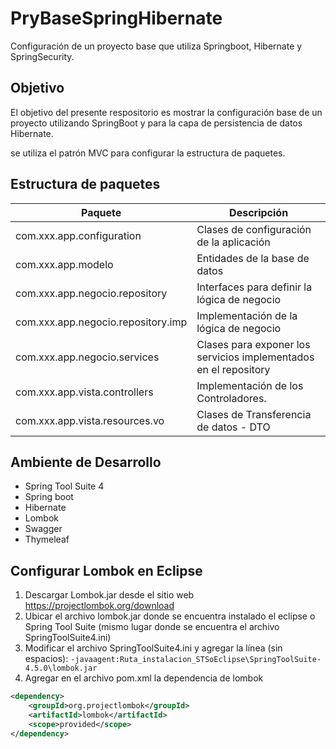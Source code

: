 # PryBaseSpringHibernate
Configuración de un proyecto base que utiliza Springboot, Hibernate y SpringSecurity.

## Objetivo
El objetivo del presente respositorio es mostrar la configuración base de un proyecto utilizando SpringBoot y para la capa de persistencia de datos Hibernate.

se utiliza el patrón MVC para configurar la estructura de paquetes.

## Estructura de paquetes
| Paquete      | Descripción |
| --------- | -----|
| com.xxx.app.configuration  | Clases de configuración de la aplicación |
| com.xxx.app.modelo     | Entidades de la base de datos |
| com.xxx.app.negocio.repository     | Interfaces para definir la lógica de negocio |
| com.xxx.app.negocio.repository.imp      | Implementación de la lógica de negocio |
| com.xxx.app.negocio.services      | Clases para exponer los servicios implementados en el repository |
| com.xxx.app.vista.controllers      |  Implementación de los Controladores. |
| com.xxx.app.vista.resources.vo      | Clases de Transferencia de datos - DTO |

## Ambiente de Desarrollo
- Spring Tool Suite 4
- Spring boot
- Hibernate
- Lombok
- Swagger
- Thymeleaf

## Configurar Lombok en Eclipse
1. Descargar Lombok.jar desde el sitio web https://projectlombok.org/download
2. Ubicar el archivo lombok.jar donde se encuentra instalado el eclipse o Spring Tool Suite (mismo lugar donde se encuentra el archivo SpringToolSuite4.ini)
3. Modificar el archivo SpringToolSuite4.ini y agregar la línea (sin espacios):
`-javaagent:Ruta_instalacion_STSoEclipse\SpringToolSuite-4.5.0\lombok.jar`
4. Agregar en el archivo pom.xml la dependencia de lombok
```xml
<dependency>
    <groupId>org.projectlombok</groupId>
    <artifactId>lombok</artifactId>			
    <scope>provided</scope>
</dependency>
```
